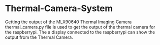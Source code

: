 # Thermal-Camera-System
Getting the output of the MLX90640 Thermal Imaging Camera
thermal_camera.py file is used to get the output of the thermal camera for the raspberrypi. The a display connected to the raspberrypi can show the output from the Thermal Camera.
